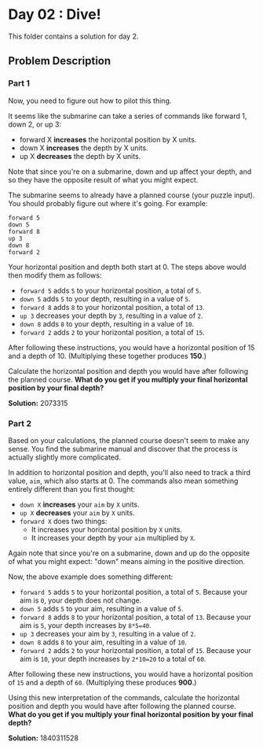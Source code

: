 # Day 02 : Dive!

This folder contains a solution for day 2.

## Problem Description

### Part 1

Now, you need to figure out how to pilot this thing.

It seems like the submarine can take a series of commands like forward 1, down 2, or up 3:

  * forward X **increases** the horizontal position by X units.
  * down X **increases** the depth by X units.
  * up X **decreases** the depth by X units.

Note that since you're on a submarine, down and up affect your depth, and so they have the opposite result of what you might expect.

The submarine seems to already have a planned course (your puzzle input). You should probably figure out where it's going. For example:

```
forward 5
down 5
forward 8
up 3
down 8
forward 2
```

Your horizontal position and depth both start at 0. The steps above would then modify them as follows:

  * ```forward 5``` adds ```5``` to your horizontal position, a total of ```5```.
  * ```down 5``` adds ```5``` to your depth, resulting in a value of ```5```.
  * ```forward 8``` adds ```8``` to your horizontal position, a total of ```13```.
  * ```up 3``` decreases your depth by ```3```, resulting in a value of ```2```.
  * ```down 8``` adds ```8``` to your depth, resulting in a value of ```10```.
  * ```forward 2``` adds ```2``` to your horizontal position, a total of ```15```.

After following these instructions, you would have a horizontal position of 15 and a depth of 10. (Multiplying these together produces **150**.)

Calculate the horizontal position and depth you would have after following the planned course. **What do you get if you multiply your final horizontal position by your final depth?**

**Solution:** 2073315

### Part 2

Based on your calculations, the planned course doesn't seem to make any sense. You find the submarine manual and discover that the process is actually slightly more complicated.

In addition to horizontal position and depth, you'll also need to track a third value, ```aim```, which also starts at 0. The commands also mean something entirely different than you first thought:

  * ```down X``` **increases** your ```aim``` by ```X``` units.
  * ```up X``` **decreases** your ```aim``` by ```X``` units.
  * ```forward X``` does two things:
    * It increases your horizontal position by ```X``` units.
    * It increases your depth by your ```aim``` multiplied by ```X```.

Again note that since you're on a submarine, down and up do the opposite of what you might expect: "down" means aiming in the positive direction.

Now, the above example does something different:

  * ```forward 5``` adds ```5``` to your horizontal position, a total of ```5```. Because your aim is ```0```, your depth does not change.
  * ```down 5``` adds ```5``` to your aim, resulting in a value of ```5```.
  * ```forward 8``` adds ```8``` to your horizontal position, a total of ```13```. Because your aim is ```5```, your depth increases by ```8*5=40```.
  * ```up 3``` decreases your aim by ```3```, resulting in a value of ```2```.
  * ```down 8``` adds ```8``` to your aim, resulting in a value of ```10```.
  * ```forward 2``` adds ```2``` to your horizontal position, a total of ```15```. Because your aim is ```10```, your depth increases by ```2*10=20``` to a total of ```60```.

After following these new instructions, you would have a horizontal position of ```15``` and a depth of ```60```. (Multiplying these produces **900**.)

Using this new interpretation of the commands, calculate the horizontal position and depth you would have after following the planned course. **What do you get if you multiply your final horizontal position by your final depth?**

**Solution:** 1840311528
